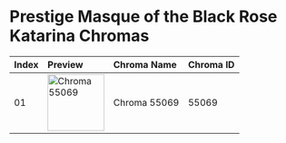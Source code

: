 # Prestige Masque of the Black Rose Katarina Chromas

| Index | Preview | Chroma Name | Chroma ID |
|:---|:---|:---|:---|
| 01 | <img src='https://raw.communitydragon.org/latest/plugins/rcp-be-lol-game-data/global/default/v1/champion-chroma-images/55/55069.png' alt='Chroma 55069' width='100'> | Chroma 55069 | 55069 |
